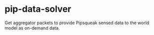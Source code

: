 pip-data-solver
===============

Get aggregator packets to provide Pipsqueak sensed data to the world model as on-demand data.
